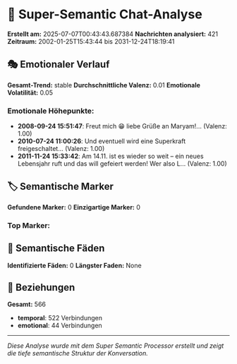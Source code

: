 # 🌟 Super-Semantic Chat-Analyse

**Erstellt am:** 2025-07-07T00:43:43.687384
**Nachrichten analysiert:** 421
**Zeitraum:** 2002-01-25T15:43:44 bis 2031-12-24T18:19:41

## 🎭 Emotionaler Verlauf

**Gesamt-Trend:** stable
**Durchschnittliche Valenz:** 0.01
**Emotionale Volatilität:** 0.05

### Emotionale Höhepunkte:
- **2008-09-24 15:51:47**: Freut mich 😁 liebe Grüße an Maryam!... (Valenz: 1.00)
- **2010-07-24 11:00:26**: Und eventuell wird eine Superkraft freigeschaltet... (Valenz: 1.00)
- **2011-11-24 15:33:42**: Am 14.11. ist es wieder so weit – ein neues Lebensjahr ruft und das will gefeiert werden! Wer also L... (Valenz: 1.00)


## 🏷️ Semantische Marker

**Gefundene Marker:** 0
**Einzigartige Marker:** 0

### Top Marker:


## 🧵 Semantische Fäden

**Identifizierte Fäden:** 0
**Längster Faden:** None

## 🔗 Beziehungen

**Gesamt:** 566
- **temporal**: 522 Verbindungen
- **emotional**: 44 Verbindungen


---
*Diese Analyse wurde mit dem Super Semantic Processor erstellt und zeigt die tiefe semantische Struktur der Konversation.*
